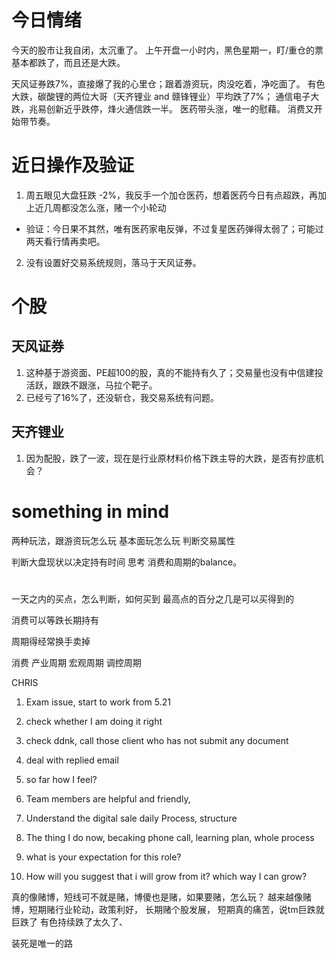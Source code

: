 # 今日情绪

今天的股市让我自闭，太沉重了。
上午开盘一小时内，黑色星期一，盯/重仓的票基本都跌了，而且还是大跌。

天风证券跌7%，直接爆了我的心里仓；跟着游资玩，肉没吃着，净吃面了。
有色大跌，碳酸锂的两位大哥（天齐锂业 and 赣锋锂业）平均跌了7%；
通信电子大跌，兆易创新近乎跌停，烽火通信跌一半。
医药带头涨，唯一的慰藉。
消费又开始带节奏。

# 近日操作及验证
1. 周五眼见大盘狂跌 -2%，我反手一个加仓医药，想着医药今日有点超跌，再加上近几周都没怎么涨，赌一个小轮动
  + 验证：今日果不其然，唯有医药家电反弹，不过复星医药弹得太弱了；可能过两天看行情再卖吧。
2. 没有设置好交易系统规则，落马于天风证券。

# 个股
## 天风证券
1. 这种基于游资面、PE超100的股，真的不能持有久了；交易量也没有中信建投活跃，跟跌不跟涨，马拉个靶子。
2. 已经亏了16%了，还没斩仓，我交易系统有问题。

## 天齐锂业
1. 因为配股，跌了一波，现在是行业原材料价格下跌主导的大跌，是否有抄底机会？


# something in mind
两种玩法，跟游资玩怎么玩
基本面玩怎么玩
判断交易属性

判断大盘现状以决定持有时间
思考 消费和周期的balance。


#
一天之内的买点，怎么判断，如何买到
最高点的百分之几是可以买得到的

消费可以等跌长期持有

周期得经常换手卖掉

消费
产业周期
宏观周期
调控周期

CHRIS
1. Exam issue, start to work from 5.21
2. check whether I am doing it right
  1. check ddnk, call those client who has not submit any document
  2. deal with replied email
2. so far how I feel?
  1. Team members are helpful and friendly, 
  2. Understand the digital sale daily Process, structure
  2. The thing I do now, becaking phone call, learning plan, whole process 

3. what is your expectation for this role?
3. How will you suggest that i will grow from it?
 which way I can grow?


真的像赌博，短线可不就是赌，博傻也是赌，如果要赌，怎么玩？
越来越像赌博，短期赌行业轮动，政策利好，
长期赌个股发展，
短期真的痛苦，说tm巨跌就巨跌了
有色持续跌了太久了、

装死是唯一的路

